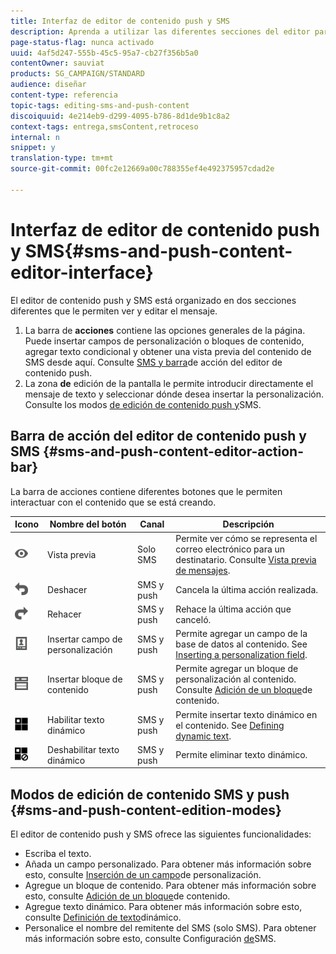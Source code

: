 ```yaml
---
title: Interfaz de editor de contenido push y SMS
description: Aprenda a utilizar las diferentes secciones del editor para modificar el contenido de mensajes SMS y push.
page-status-flag: nunca activado
uuid: 4af5d247-555b-45c5-95a7-cb27f356b5a0
contentOwner: sauviat
products: SG_CAMPAIGN/STANDARD
audience: diseñar
content-type: referencia
topic-tags: editing-sms-and-push-content
discoiquuid: 4e214eb9-d299-4095-b786-8d1de9b1c8a2
context-tags: entrega,smsContent,retroceso
internal: n
snippet: y
translation-type: tm+mt
source-git-commit: 00fc2e12669a00c788355ef4e492375957cdad2e

---
```



# Interfaz de editor de contenido push y SMS{#sms-and-push-content-editor-interface}

El editor de contenido push y SMS está organizado en dos secciones diferentes que le permiten ver y editar el mensaje.

1. La barra de **acciones** contiene las opciones generales de la página. Puede insertar campos de personalización o bloques de contenido, agregar texto condicional y obtener una vista previa del contenido de SMS desde aquí. Consulte [SMS y barra](#sms-and-push-content-editor-action-bar)de acción del editor de contenido push.
1. La zona **de** edición de la pantalla le permite introducir directamente el mensaje de texto y seleccionar dónde desea insertar la personalización. Consulte los modos [de edición de contenido push y](#sms-and-push-content-edition-modes)SMS.

## Barra de acción del editor de contenido push y SMS {#sms-and-push-content-editor-action-bar}

La barra de acciones contiene diferentes botones que le permiten interactuar con el contenido que se está creando.

<table> 
 <thead> 
  <tr> 
   <th> Icono<br /> </th> 
   <th> Nombre del botón<br /> </th> 
   <th> Canal<br /> </th> 
   <th> Descripción<br /> </th> 
  </tr> 
 </thead> 
 <tbody> 
  <tr> 
   <td> <img height="21px" src="assets/viewon_darkgrey-24px.png" /> <br /> </td> 
   <td> <span class="uicontrol">Vista previa</span><br /> </td> 
   <td> Solo SMS<br /> </td> 
   <td> Permite ver cómo se representa el correo electrónico para un destinatario. Consulte <a href="../../sending/using/previewing-messages.md">Vista previa de mensajes</a>.<br /> </td> 
  </tr> 
  <tr> 
   <td> <img height="21px" src="assets/undo_darkgrey-24px.png" /> <br /> </td> 
   <td> <span class="uicontrol">Deshacer</span><br /> </td> 
   <td> SMS y push<br /> </td> 
   <td> Cancela la última acción realizada.<br /> </td> 
  </tr> 
  <tr> 
   <td> <img height="21px" src="assets/redo_darkgrey-24px.png" /> <br /> </td> 
   <td> <span class="uicontrol">Rehacer</span><br /> </td> 
   <td> SMS y push<br /> </td> 
   <td> Rehace la última acción que canceló.<br /> </td> 
  </tr> 
  <tr> 
   <td> <img height="21px" src="assets/personalization_field_darkgrey-24px.png" /> <br /> </td> 
   <td> <span class="uicontrol">Insertar campo</span> de personalización <br /> </td> 
   <td> SMS y push<br /> </td> 
   <td> Permite agregar un campo de la base de datos al contenido. See <a href="../../designing/using/personalization.md#inserting-a-personalization-field" target="_blank">Inserting a personalization field</a>.<br /> </td> 
  </tr> 
  <tr> 
   <td> <img height="21px" src="assets/personalization_block_darkgrey-24px.png" /> <br /> </td> 
   <td> <span class="uicontrol">Insertar bloque</span> de contenido <br /> </td> 
   <td> SMS y push<br /> </td> 
   <td> Permite agregar un bloque de personalización al contenido. Consulte <a href="../../designing/using/personalization.md#adding-a-content-block" target="_blank">Adición de un bloque</a>de contenido.<br /> </td> 
  </tr> 
  <tr> 
   <td> <img height="21px" src="assets/dynamiccontent_24px.png" /> <br /> </td> 
   <td> <span class="uicontrol">Habilitar texto</span> dinámico <br /> </td> 
   <td> SMS y push<br /> </td> 
   <td> Permite insertar texto dinámico en el contenido. See <a href="../../channels/using/defining-dynamic-text.md" target="_blank">Defining dynamic text</a>.<br /> </td> 
  </tr> 
  <tr> 
   <td> <img height="21px" src="assets/dynamiccontentdisable_24px.png" /> <br /> </td> 
   <td> <span class="uicontrol">Deshabilitar texto</span> dinámico <br /> </td> 
   <td> SMS y push<br /> </td> 
   <td> Permite eliminar texto dinámico.<br /> </td> 
  </tr> 
 </tbody> 
</table>

## Modos de edición de contenido SMS y push {#sms-and-push-content-edition-modes}

El editor de contenido push y SMS ofrece las siguientes funcionalidades:

* Escriba el texto.
* Añada un campo personalizado. Para obtener más información sobre esto, consulte [Inserción de un campo](../../designing/using/personalization.md#inserting-a-personalization-field)de personalización.
* Agregue un bloque de contenido. Para obtener más información sobre esto, consulte [Adición de un bloque](../../designing/using/personalization.md#adding-a-content-block)de contenido.
* Agregue texto dinámico. Para obtener más información sobre esto, consulte [Definición de texto](../../channels/using/defining-dynamic-text.md)dinámico.
* Personalice el nombre del remitente del SMS (solo SMS). Para obtener más información sobre esto, consulte Configuración [de](../../administration/using/configuring-sms-channel.md#configuring-sms-properties)SMS.

